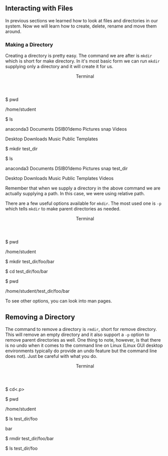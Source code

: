 ## Interacting with Files

In previous sections we learned how to look at files and directories in our system. Now we will learn how to create, delete, rename and move them around.

### Making a Directory

Creating a directory is pretty easy. The command we are after is `mkdir` which is short for make directory. In it's most basic form we can run `mkdir` supplying only a directory and it will create it for us.

<div class="console">
  <header>
    <p>Terminal</p>
  </header>
  <div class="consolebody">
    <p>$ pwd</p>
    <p>/home/student</p>
    <p>$ ls</p>
    <p>anaconda3     Documents   DSIB01demo    Pictures     snap      Videos</p>
    <p>Desktop   Downloads     Music     Public     Templates</p>
    <p>$ mkdir test_dir</p>
    <p>$ ls</p>
    <p>anaconda3     Documents   DSIB01demo    Pictures     snap     test_dir</p>
    <p>Desktop   Downloads     Music     Public     Templates    Videos</p>
  </div>
</div>

Remember that when we supply a directory in the above command we are actually supplying a path. In this case, we were using relative path.

There are a few useful options available for `mkdir`. The most used one is `-p` which tells `mkdir` to make parent directories as needed. 

<div class="console">
  <header>
    <p>Terminal</p>
  </header>
  <div class="consolebody">
    <p>$ pwd</p>
    <p>/home/student</p>
    <p>$ mkdir test_dir/foo/bar</p>
    <p>$ cd test_dir/foo/bar</p>
    <p>$ pwd</p>
    <p>/home/student/test_dir/foo/bar</p>
  </div>
</div>

To see other options, you can look into man pages.

## Removing a Directory

The command to remove a directory is `rmdir`, short for remove directory. This will remove an empty directory and it also support a `-p` option to remove parent directories as well. One thing to note, however, is that there is no undo when it comes to the command line on Linux (Linux GUI desktop environments typically do provide an undo feature but the command line does not). Just be careful with what you do.

<div class="console">
  <header>
    <p>Terminal</p>
  </header>
  <div class="consolebody">
    <p>$ cd<.p>
    <p>$ pwd</p>
    <p>/home/student</p>
    <p>$ ls test_dir/foo</p>
    <p>bar</p>
    <p>$ rmdir test_dir/foo/bar</p>
    <p>$ ls test_dir/foo</p>
    <p>&emsp;</p>
  </div>
</div>

